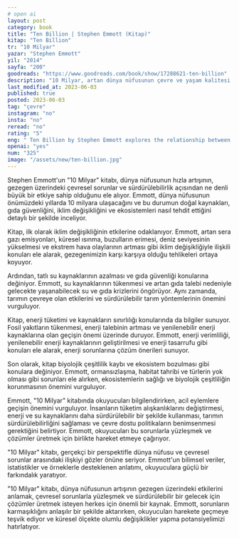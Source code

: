 ```yaml
---
# open ai
layout: post
category: book
title: "Ten Billion | Stephen Emmott (Kitap)"
kitap: "Ten Billion"
tr: "10 Milyar"
yazar: "Stephen Emmott"
yil: "2014"
sayfa: "200"
goodreads: "https://www.goodreads.com/book/show/17288621-ten-billion"
description: "10 Milyar, artan dünya nüfusunun çevre ve yaşam kalitesi üzerindeki etkisini konu ediniyor."
last_modified_at: 2023-06-03
published: true
posted: 2023-06-03
tag: "çevre" 
instagram: "no"
insta: "no"
reread: "no"
rating: "5"
eng: " Ten Billion by Stephen Emmott explores the relationship between global population growth and environmental challenges, highlighting the urgent need for action to address climate change, water scarcity, energy consumption, food security, and biodiversity loss. It serves as a call to understand and address the complex issues facing our planet for a more sustainable future."
openai: "yes"
num: "325"
image: "/assets/new/ten-billion.jpg"
---
```


Stephen Emmott'un "10 Milyar" kitabı, dünya nüfusunun hızla artışının, gezegen üzerindeki çevresel sorunlar ve sürdürülebilirlik açısından ne denli büyük bir etkiye sahip olduğunu ele alıyor. Emmott, dünya nüfusunun önümüzdeki yıllarda 10 milyara ulaşacağını ve bu durumun doğal kaynakları, gıda güvenliğini, iklim değişikliğini ve ekosistemleri nasıl tehdit ettiğini detaylı bir şekilde inceliyor.

Kitap, ilk olarak iklim değişikliğinin etkilerine odaklanıyor. Emmott, artan sera gazı emisyonları, küresel ısınma, buzulların erimesi, deniz seviyesinin yükselmesi ve ekstrem hava olaylarının artması gibi iklim değişikliğiyle ilişkili konuları ele alarak, gezegenimizin karşı karşıya olduğu tehlikeleri ortaya koyuyor.

Ardından, tatlı su kaynaklarının azalması ve gıda güvenliği konularına değiniyor. Emmott, su kaynaklarının tükenmesi ve artan gıda talebi nedeniyle gelecekte yaşanabilecek su ve gıda krizlerini öngörüyor. Aynı zamanda, tarımın çevreye olan etkilerini ve sürdürülebilir tarım yöntemlerinin önemini vurguluyor.

Kitap, enerji tüketimi ve kaynakların sınırlılığı konularında da bilgiler sunuyor. Fosil yakıtların tükenmesi, enerji talebinin artması ve yenilenebilir enerji kaynaklarına olan geçişin önemi üzerinde duruyor. Emmott, enerji verimliliği, yenilenebilir enerji kaynaklarının geliştirilmesi ve enerji tasarrufu gibi konuları ele alarak, enerji sorunlarına çözüm önerileri sunuyor.

Son olarak, kitap biyolojik çeşitlilik kaybı ve ekosistem bozulması gibi konulara değiniyor. Emmott, ormansızlaşma, habitat tahribi ve türlerin yok olması gibi sorunları ele alırken, ekosistemlerin sağlığı ve biyolojik çeşitliliğin korunmasının önemini vurguluyor.

Emmott, "10 Milyar" kitabında okuyucuları bilgilendirirken, acil eylemlere geçişin önemini vurguluyor. İnsanların tüketim alışkanlıklarını değiştirmesi, enerji ve su kaynaklarını daha sürdürülebilir bir şekilde kullanması, tarımın sürdürülebilirliğini sağlaması ve çevre dostu politikaların benimsenmesi gerektiğini belirtiyor. Emmott, okuyucuları bu sorunlarla yüzleşmek ve çözümler üretmek için birlikte hareket etmeye çağırıyor.

"10 Milyar" kitabı, gerçekçi bir perspektifle dünya nüfusu ve çevresel sorunlar arasındaki ilişkiyi gözler önüne seriyor. Emmott'un bilimsel veriler, istatistikler ve örneklerle desteklenen anlatımı, okuyuculara güçlü bir farkındalık yaratıyor.

"10 Milyar" kitabı, dünya nüfusunun artışının gezegen üzerindeki etkilerini anlamak, çevresel sorunlarla yüzleşmek ve sürdürülebilir bir gelecek için çözümler üretmek isteyen herkes için önemli bir kaynak. Emmott, sorunların karmaşıklığını anlaşılır bir şekilde aktarırken, okuyucuları harekete geçmeye teşvik ediyor ve küresel ölçekte olumlu değişiklikler yapma potansiyelimizi hatırlatıyor.
